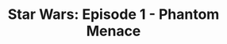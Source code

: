 ---
title: "Star Wars: Episode 1 - Phantom Menace"
issue: 3B
issue_nr: 3
full_title: ""
subtitle: ""
story_arc: ""
crossover: ""
variant: ""
publisher: Dark Horse Comics
creators: 
  - Rodolfo DaMaggio
  - Al Williamson
release_date: May 1999
release_year: 1999
genre:
  - Action
  - Adventure
  - Science Fiction
format: Comic
pages: 32
signed_by: ""
price: 2.95
---